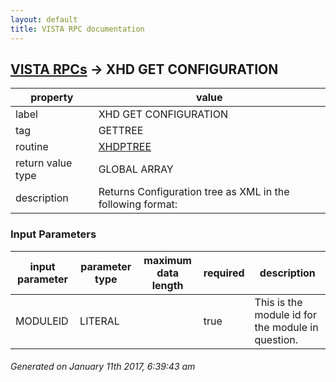 ```yaml
---
layout: default
title: VISTA RPC documentation
---
```




## [VISTA RPCs](TableOfContent.md) &#8594; XHD GET CONFIGURATION 

 property | value 
--- | --- 
 label | XHD GET CONFIGURATION
 tag | GETTREE
 routine | [XHDPTREE](http://code.osehra.org/dox/Routine_XHDPTREE_source.html)
 return value type | GLOBAL ARRAY
 description | Returns Configuration tree as XML in the following format:

### Input Parameters

| input parameter | parameter type | maximum data length | required | description | 
| --- | --- | --- | --- | --- | 
| MODULEID | LITERAL |  | true | This is the module id for the module in question. | 




 ###### Generated on January 11th 2017, 6:39:43 am